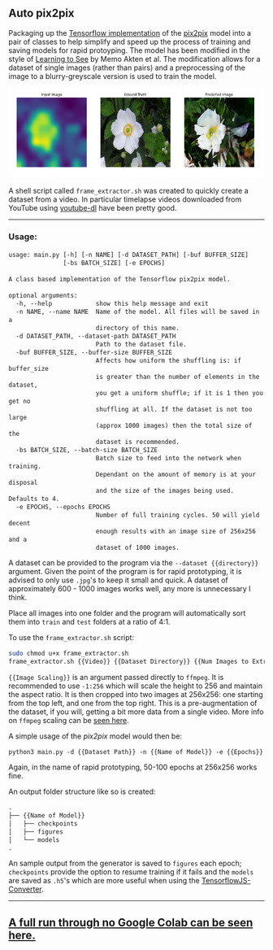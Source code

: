 ## Auto pix2pix

Packaging up the [Tensorflow implementation][tf-p2p] of the [pix2pix][p2p-paper] model into a pair of classes to help simplify and speed up the process of training and saving models for rapid protoyping. The model has been modified in the style of [Learning to See][lts-paper] by Memo Akten et al. The modification allows for a dataset of single images (rather than pairs) and a preprocessing of the image to a blurry-greyscale version is used to train the model.

![Greyscale2Flower](./flower.png)

A shell script called `frame_extractor.sh` was created to quickly create a dataset from a video. In particular timelapse videos downloaded from YouTube using [youtube-dl][yt-dl] have been pretty good.

---

### Usage:

```
usage: main.py [-h] [-n NAME] [-d DATASET_PATH] [-buf BUFFER_SIZE]
               [-bs BATCH_SIZE] [-e EPOCHS]

A class based implementation of the Tensorflow pix2pix model.

optional arguments:
  -h, --help            show this help message and exit
  -n NAME, --name NAME  Name of the model. All files will be saved in a
                        directory of this name.
  -d DATASET_PATH, --dataset-path DATASET_PATH
                        Path to the dataset file.
  -buf BUFFER_SIZE, --buffer-size BUFFER_SIZE
                        Affects how uniform the shuffling is: if buffer_size
                        is greater than the number of elements in the dataset,
                        you get a uniform shuffle; if it is 1 then you get no
                        shuffling at all. If the dataset is not too large
                        (approx 1000 images) then the total size of the
                        dataset is recommended.
  -bs BATCH_SIZE, --batch-size BATCH_SIZE
                        Batch size to feed into the network when training.
                        Dependant on the amount of memory is at your disposal
                        and the size of the images being used. Defaults to 4.
  -e EPOCHS, --epochs EPOCHS
                        Number of full training cycles. 50 will yield decent
                        enough results with an image size of 256x256 and a
                        dataset of 1000 images.
```

A dataset can be provided to the program via the `--dataset {{directory}}` argument. Given the point of the program is for rapid prototyping, it is advised to only use `.jpg`'s to keep it small and quick. A dataset of approximately 600 - 1000 images works well, any more is unnecessary I think.

Place all images into one folder and the program will automatically sort them into `train` and `test` folders at a ratio of 4:1.

To use the `frame_extractor.sh` script:

```bash
sudo chmod u+x frame_extractor.sh
frame_extractor.sh {{Video}} {{Dataset Directory}} {{Num Images to Extract}} {{Image Scaling}}
```

`{{Image Scaling}}` is an argument passed directly to `ffmpeg`. It is recommended to use `-1:256` which will scale the height to 256 and maintain the aspect ratio. It is then cropped into two images at 256x256: one starting from the top left, and one from the top right. This is a pre-augmentation of the dataset, if you will, getting a bit more data from a single video. More info on `ffmpeg` scaling can be [seen here](https://trac.ffmpeg.org/wiki/Scaling).

A simple usage of the _pix2pix_ model would then be:

```
python3 main.py -d {{Dataset Path}} -n {{Name of Model}} -e {{Epochs}}
```

Again, in the name of rapid prototyping, 50-100 epochs at 256x256 works fine.

An output folder structure like so is created:

```
.
├── {{Name of Model}}
│   ├── checkpoints
│   ├── figures
│   └── models
.
```

An sample output from the generator is saved to `figures` each epoch; `checkpoints` provide the option to resume training if it fails and the `models` are saved as `.h5`'s which are more useful when using the [TensorflowJS-Converter](https://github.com/tensorflow/tfjs-converter).

---

## [A full run through no Google Colab can be seen here.](https://github.com/joshmurr/cci-auto-pix2pix/blob/master/pix2pix_fungus.ipynb)


[tf-p2p]: https://www.tensorflow.org/tutorials/generative/pix2pix
[p2p-paper]: https://arxiv.org/pdf/1611.07004.pdf
[lts-paper]: https://arxiv.org/ftp/arxiv/papers/2003/2003.00902.pdf
[yt-dl]: https://github.com/ytdl-org/youtube-dl/
